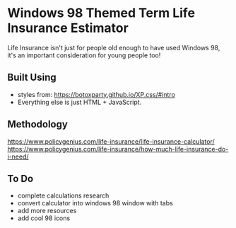 # Windows 98 Themed Term Life Insurance Estimator

Life Insurance isn't just for people old enough to have used Windows 98, it's an important consideration for young people too!

## Built Using

- styles from: https://botoxparty.github.io/XP.css/#intro
- Everything else is just HTML + JavaScript.

## Methodology

https://www.policygenius.com/life-insurance/life-insurance-calculator/
https://www.policygenius.com/life-insurance/how-much-life-insurance-do-i-need/

## To Do

- complete calculations research
- convert calculator into windows 98 window with tabs
- add more resources
- add cool 98 icons 
